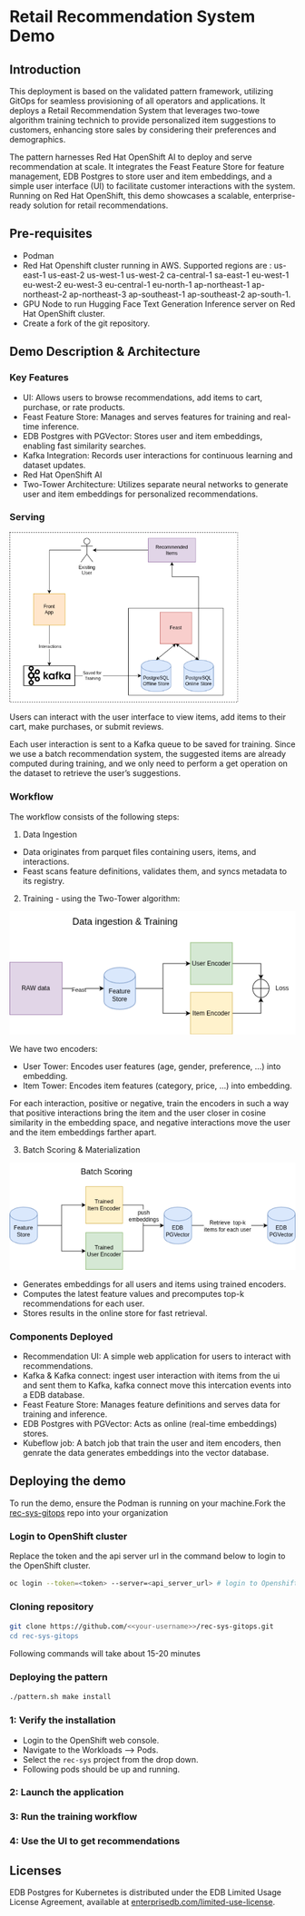 # Retail Recommendation System Demo
## Introduction
This deployment is based on the validated pattern framework, utilizing GitOps for seamless provisioning of all operators and applications. It deploys a Retail Recommendation System that leverages two-towe algorithm training technich to provide personalized item suggestions to customers, enhancing store sales by considering their preferences and demographics.

The pattern harnesses Red Hat OpenShift AI to deploy and serve recommendation at scale. It integrates the Feast Feature Store for feature management, EDB Postgres to store user and item embeddings, and a simple user interface (UI) to facilitate customer interactions with the system. Running on Red Hat OpenShift, this demo showcases a scalable, enterprise-ready solution for retail recommendations.
## Pre-requisites

- Podman
- Red Hat Openshift cluster running in AWS. Supported regions are : us-east-1 us-east-2 us-west-1 us-west-2 ca-central-1 sa-east-1 eu-west-1 eu-west-2 eu-west-3 eu-central-1 eu-north-1 ap-northeast-1 ap-northeast-2 ap-northeast-3 ap-southeast-1 ap-southeast-2 ap-south-1.
- GPU Node to run Hugging Face Text Generation Inference server on Red Hat OpenShift cluster.
- Create a fork of the <TODO add link for the repo after moving it to VP project> git repository.

## Demo Description & Architecture
### Key Features
* UI: Allows users to browse recommendations, add items to cart, purchase, or rate products.
* Feast Feature Store: Manages and serves features for training and real-time inference.
* EDB Postgres with PGVector: Stores user and item embeddings, enabling fast similarity searches.
* Kafka Integration: Records user interactions for continuous learning and dataset updates.
* Red Hat OpenShift AI
* Two-Tower Architecture: Utilizes separate neural networks to generate user and item embeddings for personalized recommendations.
<!-- * Monitoring Dashboard: Provides performance metrics using Prometheus and Grafana.
* GitOps Deployment: Ensures an end-to-end, reproducible setup of the demo. -->

### Serving
<img src="images/inference.png" alt="Training & Batch scoring" width="80%">

Users can interact with the user interface to view items, add items to their cart, make purchases, or submit reviews.

Each user interaction is sent to a Kafka queue to be saved for training. Since we use a batch recommendation system, the suggested items are already computed during training, and we only need to perform a get operation on the dataset to retrieve the user’s suggestions.

### Workflow

The workflow consists of the following steps:

1. Data Ingestion
* Data originates from parquet files containing users, items, and interactions.
* Feast scans feature definitions, validates them, and syncs metadata to its registry.

2. Training - using the Two-Tower algorithm:

![InGestion and Training](images/Data_ingestion_and_training.drawio.png)

We have two encoders:
* User Tower: Encodes user features (age, gender, preference, ...) into embedding.
* Item Tower: Encodes item features (category, price, ...) into embedding.
  
For each interaction, positive or negative, train the encoders in such a way that positive interactions bring the item and the user closer in cosine similarity in the embedding space, and negative interactions move the user and the item embeddings farther apart.

3. Batch Scoring & Materialization

![Batch Scoring](images/high_level_batch_scoring.drawio.png)

* Generates embeddings for all users and items using trained encoders.
* Computes the latest feature values and precomputes top-k recommendations for each user.
* Stores results in the online store for fast retrieval.

### Components Deployed
* Recommendation UI: A simple web application for users to interact with recommendations.
* Kafka & Kafka connect: ingest user interaction with items from the ui and sent them to Kafka, kafka connect move this intercation events into a EDB database.
* Feast Feature Store: Manages feature definitions and serves data for training and inference.
* EDB Postgres with PGVector: Acts as online (real-time embeddings) stores.
* Kubeflow job: A batch job that train the user and item encoders, then genrate the data generates embeddings into the vector database.

## Deploying the demo

To run the demo, ensure the Podman is running on your machine.Fork the [rec-sys-gitops](https://github.com/validatedpatterns/rec-sys-gitops) repo into your organization

### Login to OpenShift cluster

Replace the token and the api server url in the command below to login to the OpenShift cluster.

```sh
oc login --token=<token> --server=<api_server_url> # login to Openshift cluster
```

### Cloning repository

```sh
git clone https://github.com/<<your-username>>/rec-sys-gitops.git
cd rec-sys-gitops
```

<!-- ### Configuring model

This pattern deploys [IBM Granite 3.1-8B-Instruct](https://huggingface.co/ibm-granite/granite-3.1-8b-instruct) out of box. Run the following command to configure vault with the model Id.

```sh
# Copy values-secret.yaml.template to ~/values-secret-rag-llm-gitops.yaml.
# You should never check-in these files
# Add secrets to the values-secret.yaml that needs to be added to the vault.
cp values-secret.yaml.template ~/values-secret-rag-llm-gitops.yaml
```

To deploy a model that can requires an Hugging Face token, grab the [Hugging Face token](https://huggingface.co/settings/tokens) and accept the terms and conditions on the model page. Edit ~/values-secret-rag-llm-gitops.yaml to replace the `model Id` and the `Hugging Face` token.

```sh
secrets:
  - name: hfmodel
    fields:
    - name: hftoken
      value: null
    - name: modelId
      value: "ibm-granite/granite-3.1-8b-instruct"
  - name: minio
    fields:
    - name: MINIO_ROOT_USER
      value: minio
    - name: MINIO_ROOT_PASSWORD
      value: null
      onMissingValue: generate
``` -->

<!-- ### Provision GPU MachineSet

As a pre-requisite to deploy the application using the validated pattern, GPU nodes should be provisioned along with Node Feature Discovery Operator and NVIDIA GPU operator. To provision GPU Nodes

Following command will take about 5-10 minutes.

```sh
./pattern.sh make create-gpu-machineset
```

Wait till the nodes are provisioned and running.

![Diagram](images/nodes.png)

Alternatiely, follow the [instructions](./GPU_provisioning.md) to manually install GPU nodes, Node Feature Discovery Operator and NVIDIA GPU operator. -->

<!-- ### Deploy application

***Note:**: This pattern supports two types of vector databases, EDB Postgres for Kubernetes and Redis. By default the pattern will deploy EDB Postgres for Kubernetes as a vector DB. To deploy Redis, change the global.db.type to REDIS in [values-global.yaml](./values-global.yaml).

```yaml
---
global:
  pattern: rag-llm-gitops
  options:
    useCSV: false
    syncPolicy: Automatic
    installPlanApproval: Automatic
# Possible value for db.type = [REDIS, EDB]
  db:
    index: docs
    type: EDB  # <--- Default is EDB, Change the db type to REDIS for Redis deployment
main:
  clusterGroupName: hub
  multiSourceConfig:
    enabled: true
``` -->

Following commands will take about 15-20 minutes

### Deploying the pattern

```sh
./pattern.sh make install
```

### 1: Verify the installation

- Login to the OpenShift web console.
- Navigate to the Workloads --> Pods.
- Select the `rec-sys` project from the drop down.
- Following pods should be up and running.

<TODO>


### 2: Launch the application

<TODO>

### 3: Run the training workflow
<TODO>

### 4: Use the UI to get recommendations
<TODO>

## Licenses

EDB Postgres for Kubernetes is distributed under the EDB Limited Usage License
Agreement, available at [enterprisedb.com/limited-use-license](https://www.enterprisedb.com/limited-use-license).

